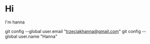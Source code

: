 # Hi
I'm hanna

  git config --global user.email "trzeciakhanna@gmail.com"
  git config --global user.name "Hanna"